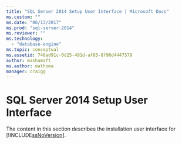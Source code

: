 ```yaml
---
title: "SQL Server 2014 Setup User Interface | Microsoft Docs"
ms.custom: ""
ms.date: "06/13/2017"
ms.prod: "sql-server-2014"
ms.reviewer: ""
ms.technology: 
  - "database-engine"
ms.topic: conceptual
ms.assetid: 748ad91c-0d25-491d-af85-8f96d4447579
author: mashamsft
ms.author: mathoma
manager: craigg
---
```

# SQL Server 2014 Setup User Interface
  The content in this section describes the installation user interface for [!INCLUDE[ssNoVersion](../../includes/ssnoversion-md.md)].  
  
  
